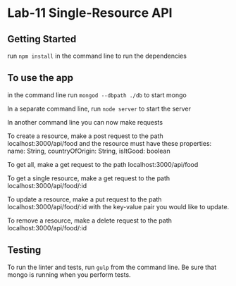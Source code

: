 # Lab-11 Single-Resource API

## Getting Started

run `npm install` in the command line to run the dependencies

## To use the app

in the command line run `mongod --dbpath ./db` to start mongo

In a separate command line, run `node server` to start the server

In another command line you can now make requests

To create a resource, make a post request to the path localhost:3000/api/food and the resource must have these properties:
  name: String,
  countryOfOrigin: String,
  isItGood: boolean

To get all, make a get request to the path localhost:3000/api/food

To get a single resource, make a get request to the path localhost:3000/api/food/:id

To update a resource, make a put request to the path localhost:3000/api/food/:id with the key-value pair you would like to update.

To remove a resource, make a delete request to the path localhost:3000/api/food/:id

## Testing

To run the linter and tests, run `gulp` from the command line. Be sure that mongo is running when you perform tests.
